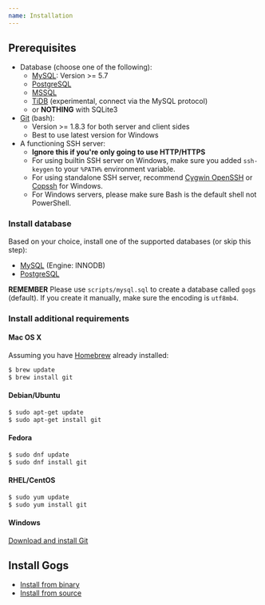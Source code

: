 ```yaml
---
name: Installation
---
```


## Prerequisites

- Database (choose one of the following):
    - [MySQL](http://dev.mysql.com): Version >= 5.7
    - [PostgreSQL](http://www.postgresql.org/)
    - [MSSQL](https://en.wikipedia.org/wiki/Microsoft_SQL_Server)
    - [TiDB](https://github.com/pingcap/tidb) (experimental, connect via the MySQL protocol)
    - or **NOTHING** with SQLite3
- [Git](http://git-scm.com/) (bash):
    - Version >= 1.8.3 for both server and client sides
    - Best to use latest version for Windows
- A functioning SSH server:
    - **Ignore this if you're only going to use HTTP/HTTPS**
    - For using builtin SSH server on Windows, make sure you added `ssh-keygen` to your `%PATH%` environment variable.
    - For using standalone SSH server, recommend [Cygwin OpenSSH](http://docs.oracle.com/cd/E24628_01/install.121/e22624/preinstall_req_cygwin_ssh.htm) or [Copssh](https://www.itefix.net/copssh) for Windows.
    - For Windows servers, please make sure Bash is the default shell not PowerShell.

### Install database

Based on your choice, install one of the supported databases (or skip this step):

- [MySQL](http://dev.mysql.com/downloads/mysql/) (Engine: INNODB)
- [PostgreSQL](http://www.postgresql.org/download/)

**REMEMBER** Please use `scripts/mysql.sql` to create a database called `gogs` (default). If you create it manually, make sure the encoding is `utf8mb4`.

### Install additional requirements

#### Mac OS X

Assuming you have [Homebrew](http://brew.sh/) already installed:

```sh
$ brew update
$ brew install git
```

#### Debian/Ubuntu

```sh
$ sudo apt-get update
$ sudo apt-get install git
```

#### Fedora

```sh
$ sudo dnf update
$ sudo dnf install git
```

#### RHEL/CentOS

```sh
$ sudo yum update
$ sudo yum install git
```


#### Windows

[Download and install Git](http://git-scm.com/downloads)

## Install Gogs

- [Install from binary](/docs/installation/install_from_binary)
- [Install from source](/docs/installation/install_from_source)
